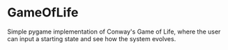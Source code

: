 # GameOfLife
Simple pygame implementation of Conway's Game of Life, where the user can input a starting state and see how the system evolves.
